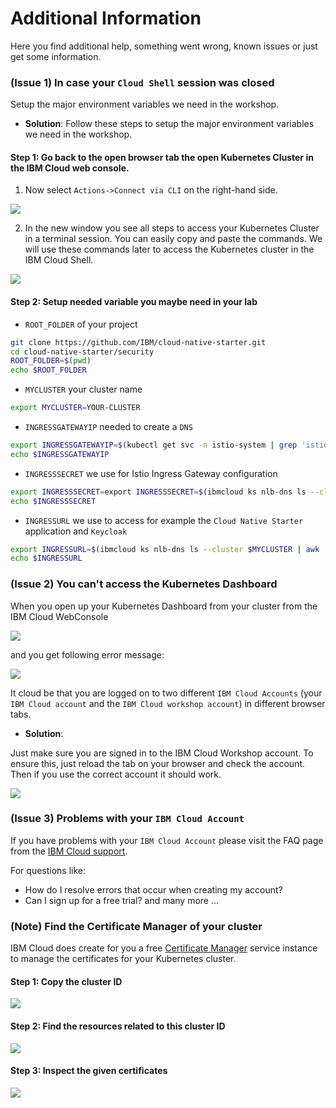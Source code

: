 # Additional Information

Here you find additional help, something went wrong, known issues or just get some information.

### **(Issue 1) In case your `Cloud Shell` session was closed**

Setup the major environment variables we need in the workshop.

* **Solution**: Follow these steps to setup the major environment variables we need in the workshop.

#### Step 1: Go back to the open browser tab the open Kubernetes Cluster in the IBM Cloud web console. 

1. Now select `Actions->Connect via CLI` on the right-hand side.

![](../images/cluster-access-new-01.png)

2. In the new window you see all steps to access your Kubernetes Cluster in a terminal session. You can easily copy and paste the commands. We will use these commands later to access the Kubernetes cluster in the IBM Cloud Shell.

![](../images/cluster-access-new-02.png)

#### Step 2: Setup needed variable you maybe need in your lab

* `ROOT_FOLDER` of your project

```sh
git clone https://github.com/IBM/cloud-native-starter.git
cd cloud-native-starter/security
ROOT_FOLDER=$(pwd)
echo $ROOT_FOLDER
```

* `MYCLUSTER` your cluster name

```sh
export MYCLUSTER=YOUR-CLUSTER
```

* `INGRESSGATEWAYIP` needed to create a `DNS`

```sh
export INGRESSGATEWAYIP=$(kubectl get svc -n istio-system | grep 'istio-ingressgateway' |  awk '{print $4}')
echo $INGRESSGATEWAYIP
```

* `INGRESSSECRET` we use for Istio Ingress Gateway configuration

```sh
export INGRESSSECRET=export INGRESSSECRET=$(ibmcloud ks nlb-dns ls --cluster $MYCLUSTER | grep '0001' | awk '{print $5}')
echo $INGRESSSECRET
```

* `INGRESSURL` we use to access for example the `Cloud Native Starter` application and `Keycloak`

```sh
export INGRESSURL=$(ibmcloud ks nlb-dns ls --cluster $MYCLUSTER | awk '/-0001./ {print $1}')
echo $INGRESSURL
```

### **(Issue 2) You can't access the Kubernetes Dashboard**

When you open up your Kubernetes Dashboard from your cluster from the IBM Cloud WebConsole

![](../images/issue-2-01.png)

and you get following error message:

![](../images/issue-2-02.png)

It cloud be that you are logged on to two different `IBM Cloud Accounts` (your `IBM Cloud account` and the `IBM Cloud workshop account`) in different browser tabs.

* **Solution**:

Just make sure you are signed in to the IBM Cloud Workshop account.
To ensure this, just reload the tab on your browser and check the account. Then if you use the correct account it should work.

![](../images/cluster-ibmaccount.png)

### **(Issue 3) Problems with your `IBM Cloud Account`**

If you have problems with your `IBM Cloud Account` please visit the FAQ page from the [IBM Cloud support](https://cloud.ibm.com/docs/account?topic=account-accountfaqs).

For questions like:

* How do I resolve errors that occur when creating my account?
* Can I sign up for a free trial?
and many more ...

### **(Note) Find the Certificate Manager of your cluster**

IBM Cloud does create for you a free [Certificate Manager](https://cloud.ibm.com/catalog/services/certificate-manager) service instance to manage the certificates for your Kubernetes cluster. 

#### Step 1: Copy the cluster ID

![](../images/certificate-manager-01.png)

#### Step 2: Find the resources related to this cluster ID

![](../images/certificate-manager-02.png)

#### Step 3: Inspect the given certificates

![](../images/certificate-manager-03.png)

